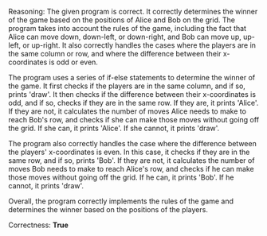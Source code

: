 Reasoning: 
The given program is correct. It correctly determines the winner of the game based on the positions of Alice and Bob on the grid. The program takes into account the rules of the game, including the fact that Alice can move down, down-left, or down-right, and Bob can move up, up-left, or up-right. It also correctly handles the cases where the players are in the same column or row, and where the difference between their x-coordinates is odd or even.

The program uses a series of if-else statements to determine the winner of the game. It first checks if the players are in the same column, and if so, prints 'draw'. It then checks if the difference between their x-coordinates is odd, and if so, checks if they are in the same row. If they are, it prints 'Alice'. If they are not, it calculates the number of moves Alice needs to make to reach Bob's row, and checks if she can make those moves without going off the grid. If she can, it prints 'Alice'. If she cannot, it prints 'draw'.

The program also correctly handles the case where the difference between the players' x-coordinates is even. In this case, it checks if they are in the same row, and if so, prints 'Bob'. If they are not, it calculates the number of moves Bob needs to make to reach Alice's row, and checks if he can make those moves without going off the grid. If he can, it prints 'Bob'. If he cannot, it prints 'draw'.

Overall, the program correctly implements the rules of the game and determines the winner based on the positions of the players.

Correctness: **True**